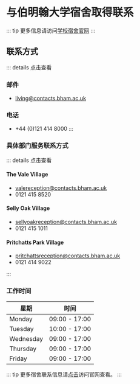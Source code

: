 # 与伯明翰大学宿舍取得联系

::: tip
更多信息请访问[学校宿舍官网](https://www.birmingham.ac.uk/study/accommodation/index.aspx)
:::

## 联系方式

::: details 点击查看

### 邮件

- living@contacts.bham.ac.uk

### 电话

- +44 (0)121 414 8000
:::



### 具体部门服务联系方式

::: details 点击查看

#### The Vale Village

- valereception@contacts.bham.ac.uk
- 0121 415 8520

#### Selly Oak Village

- sellyoakreception@contacts.bham.ac.uk
- 0121 415 1011

#### Pritchatts Park Village

- pritchattsreception@contacts.bham.ac.uk
- 0121 414 9022

:::


### 工作时间

| 星期 | 时间 | 
| --- | --- | 
| Monday | 09:00  - 17:00 | 
| Tuesday| 10:00 - 17:00| 
| Wednesday| 09:00  - 17:00| 
| Thursday| 09:00  - 17:00| 
| Friday| 09:00  - 17:00| 

::: tip
更多宿舍联系信息请[点击](https://www.birmingham.ac.uk/study/accommodation/contact-us.aspx)访问官网查看。
:::